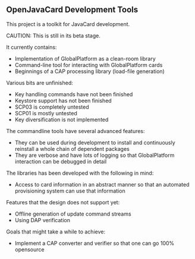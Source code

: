 ## OpenJavaCard Development Tools

This project is a toolkit for JavaCard development.

CAUTION: This is still in its beta stage.

It currently contains:

 * Implementation of GlobalPlatform as a clean-room library
 * Command-line tool for interacting with GlobalPlatform cards
 * Beginnings of a CAP processing library (load-file generation)

Various bits are unfinished:

 * Key handling commands have not been finished
 * Keystore support has not been finished
 * SCP03 is completely untested
 * SCP01 is mostly untested
 * Key diversification is not implemented

The commandline tools have several advanced features:

 * They can be used during development to install and
   continuously reinstall a whole chain of dependent packages
 * They are verbose and have lots of logging so that
   GlobalPlatform interaction can be debugged in detail

The libraries has been developed with the following in mind:

 * Access to card information in an abstract manner so that
   an automated provisioning system can use that information

Features that the design does not support yet:

 * Offline generation of update command streams
 * Using DAP verification

Goals that might take a while to achieve:

 * Implement a CAP converter and verifier so that one can go 100% opensource
